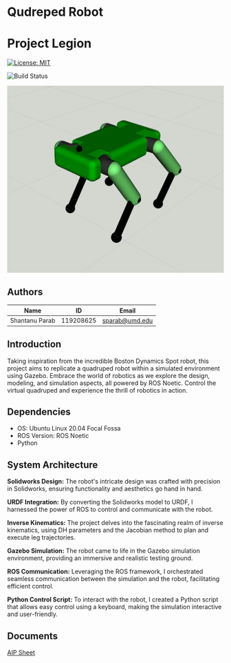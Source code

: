 # Qudreped Robot 


# Project Legion

<!-- [![codecov](https://codecov.io/gh/jayprajapati009/project_chakravyu/branch/main/graph/badge.svg?token=0C30FZ9SC6)](https://codecov.io/gh/jayprajapati009/project_chakravyu) -->

[![License: MIT](https://img.shields.io/badge/License-MIT-blue.svg)](https://opensource.org/licenses/MIT) 

![Build Status](https://github.com/shantanuparabumd/project_legion/actions/workflows/project_legion_git_ci.yml/badge.svg)


![Project Legion](/images/quad_robo.png)

## Authors

|Name|ID|Email|
|:---:|:---:|:---:|
|Shantanu Parab|119208625|sparab@umd.edu|


## Introduction

Taking inspiration from the incredible Boston Dynamics Spot robot, this project aims to replicate a quadruped robot within a simulated environment using Gazebo. Embrace the world of robotics as we explore the design, modeling, and simulation aspects, all powered by ROS Noetic. Control the virtual quadruped and experience the thrill of robotics in action.
## Dependencies

- OS: Ubuntu Linux 20.04 Focal Fossa
- ROS Version: ROS Noetic
- Python

## System Architecture

**Solidworks Design:** The robot's intricate design was crafted with precision in Solidworks, ensuring functionality and aesthetics go hand in hand.

**URDF Integration:** By converting the Solidworks model to URDF, I harnessed the power of ROS to control and communicate with the robot.

**Inverse Kinematics:** The project delves into the fascinating realm of inverse kinematics, using DH parameters and the Jacobian method to plan and execute leg trajectories.

**Gazebo Simulation:** The robot came to life in the Gazebo simulation environment, providing an immersive and realistic testing ground.

**ROS Communication:** Leveraging the ROS framework, I orchestrated seamless communication between the simulation and the robot, facilitating efficient control.

**Python Control Script:** To interact with the robot, I created a Python script that allows easy control using a keyboard, making the simulation interactive and user-friendly.

## Documents

[AIP Sheet](https://docs.google.com/spreadsheets/d/10HzXxKAx0vlCkuSPjUT41-QAT8gSsVI4Um7Ahq-aHGc/edit?usp=sharing)
<!-- |Sprint and Review Meeting Notes|[Link](https://docs.google.com/document/d/1zADA51S8-DCuGPjZB7dvrBzD6DiS--uvvF-nh4I-Mvw/edit?usp=sharing)| -->




